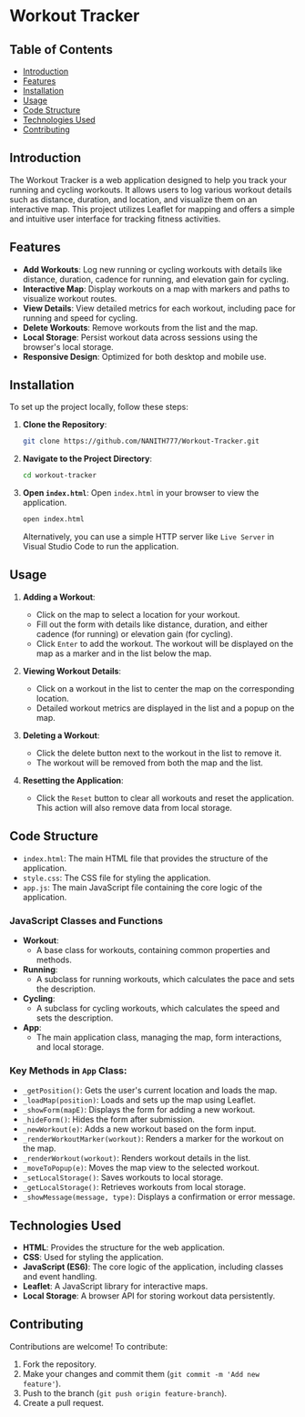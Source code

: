 # **Workout Tracker**

## **Table of Contents**

- [Introduction](#introduction)
- [Features](#features)
- [Installation](#installation)
- [Usage](#usage)
- [Code Structure](#code-structure)
- [Technologies Used](#technologies-used)
- [Contributing](#Contributing)

## **Introduction**

The Workout Tracker is a web application designed to help you track your running and cycling workouts. It allows users to log various workout details such as distance, duration, and location, and visualize them on an interactive map. This project utilizes Leaflet for mapping and offers a simple and intuitive user interface for tracking fitness activities.

## **Features**

- **Add Workouts**: Log new running or cycling workouts with details like distance, duration, cadence for running, and elevation gain for cycling.
- **Interactive Map**: Display workouts on a map with markers and paths to visualize workout routes.
- **View Details**: View detailed metrics for each workout, including pace for running and speed for cycling.
- **Delete Workouts**: Remove workouts from the list and the map.
- **Local Storage**: Persist workout data across sessions using the browser's local storage.
- **Responsive Design**: Optimized for both desktop and mobile use.

## **Installation**

To set up the project locally, follow these steps:

1. **Clone the Repository**:

   ```bash
   git clone https://github.com/NANITH777/Workout-Tracker.git
   ```

2. **Navigate to the Project Directory**:

   ```bash
   cd workout-tracker
   ```

3. **Open `index.html`**:
   Open `index.html` in your browser to view the application.

   ```bash
   open index.html
   ```

   Alternatively, you can use a simple HTTP server like `Live Server` in Visual Studio Code to run the application.

## **Usage**

1. **Adding a Workout**:

   - Click on the map to select a location for your workout.
   - Fill out the form with details like distance, duration, and either cadence (for running) or elevation gain (for cycling).
   - Click `Enter` to add the workout. The workout will be displayed on the map as a marker and in the list below the map.

2. **Viewing Workout Details**:

   - Click on a workout in the list to center the map on the corresponding location.
   - Detailed workout metrics are displayed in the list and a popup on the map.

3. **Deleting a Workout**:

   - Click the delete button next to the workout in the list to remove it.
   - The workout will be removed from both the map and the list.

4. **Resetting the Application**:
   - Click the `Reset` button to clear all workouts and reset the application. This action will also remove data from local storage.

## **Code Structure**

- `index.html`: The main HTML file that provides the structure of the application.
- `style.css`: The CSS file for styling the application.
- `app.js`: The main JavaScript file containing the core logic of the application.

### **JavaScript Classes and Functions**

- **Workout**:
  - A base class for workouts, containing common properties and methods.
- **Running**:
  - A subclass for running workouts, which calculates the pace and sets the description.
- **Cycling**:
  - A subclass for cycling workouts, which calculates the speed and sets the description.
- **App**:
  - The main application class, managing the map, form interactions, and local storage.

### **Key Methods in `App` Class**:

- `_getPosition()`: Gets the user's current location and loads the map.
- `_loadMap(position)`: Loads and sets up the map using Leaflet.
- `_showForm(mapE)`: Displays the form for adding a new workout.
- `_hideForm()`: Hides the form after submission.
- `_newWorkout(e)`: Adds a new workout based on the form input.
- `_renderWorkoutMarker(workout)`: Renders a marker for the workout on the map.
- `_renderWorkout(workout)`: Renders workout details in the list.
- `_moveToPopup(e)`: Moves the map view to the selected workout.
- `_setLocalStorage()`: Saves workouts to local storage.
- `_getLocalStorage()`: Retrieves workouts from local storage.
- `_showMessage(message, type)`: Displays a confirmation or error message.

## **Technologies Used**

- **HTML**: Provides the structure for the web application.
- **CSS**: Used for styling the application.
- **JavaScript (ES6)**: The core logic of the application, including classes and event handling.
- **Leaflet**: A JavaScript library for interactive maps.
- **Local Storage**: A browser API for storing workout data persistently.

## **Contributing**

Contributions are welcome! To contribute:

1. Fork the repository.
2. Make your changes and commit them (`git commit -m 'Add new feature'`).
3. Push to the branch (`git push origin feature-branch`).
4. Create a pull request.
